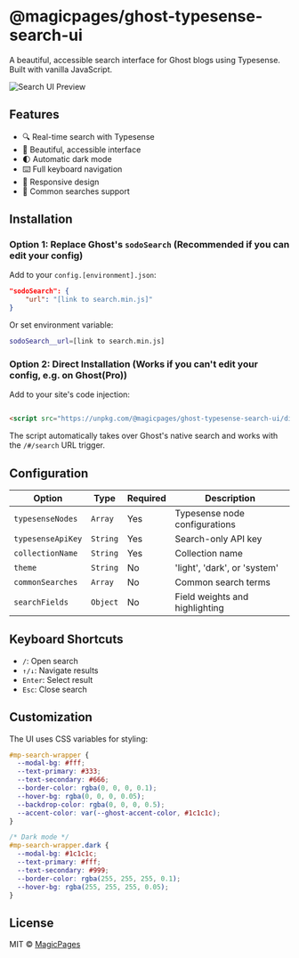# @magicpages/ghost-typesense-search-ui

A beautiful, accessible search interface for Ghost blogs using Typesense. Built with vanilla JavaScript.

![Search UI Preview](https://raw.githubusercontent.com/magicpages/ghost-typesense/main/packages/search-ui/preview.png)

## Features

- 🔍 Real-time search with Typesense
- 🎨 Beautiful, accessible interface
- 🌓 Automatic dark mode
- ⌨️ Full keyboard navigation
- 📱 Responsive design
- 🎯 Common searches support

## Installation

### Option 1: Replace Ghost's `sodoSearch` (Recommended if you can edit your config)

Add to your `config.[environment].json`:
```json
"sodoSearch": {
    "url": "[link to search.min.js]"
}
```

Or set environment variable:
```bash
sodoSearch__url=[link to search.min.js]
```

### Option 2: Direct Installation (Works if you can't edit your config, e.g. on Ghost(Pro))

Add to your site's code injection:

```html

<script src="https://unpkg.com/@magicpages/ghost-typesense-search-ui/dist/search.min.js"></script>
```

The script automatically takes over Ghost's native search and works with the `/#/search` URL trigger.

## Configuration

| Option | Type | Required | Description |
|--------|------|----------|-------------|
| `typesenseNodes` | `Array` | Yes | Typesense node configurations |
| `typesenseApiKey` | `String` | Yes | Search-only API key |
| `collectionName` | `String` | Yes | Collection name |
| `theme` | `String` | No | 'light', 'dark', or 'system' |
| `commonSearches` | `Array` | No | Common search terms |
| `searchFields` | `Object` | No | Field weights and highlighting |

## Keyboard Shortcuts

- `/`: Open search
- `↑/↓`: Navigate results
- `Enter`: Select result
- `Esc`: Close search

## Customization

The UI uses CSS variables for styling:

```css
#mp-search-wrapper {
  --modal-bg: #fff;
  --text-primary: #333;
  --text-secondary: #666;
  --border-color: rgba(0, 0, 0, 0.1);
  --hover-bg: rgba(0, 0, 0, 0.05);
  --backdrop-color: rgba(0, 0, 0, 0.5);
  --accent-color: var(--ghost-accent-color, #1c1c1c);
}

/* Dark mode */
#mp-search-wrapper.dark {
  --modal-bg: #1c1c1c;
  --text-primary: #fff;
  --text-secondary: #999;
  --border-color: rgba(255, 255, 255, 0.1);
  --hover-bg: rgba(255, 255, 255, 0.05);
}
```

## License

MIT © [MagicPages](https://www.magicpages.co) 